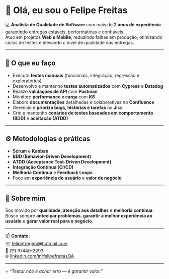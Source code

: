 # 👋 Olá, eu sou o Felipe Freitas

💻 **Analista de Qualidade de Software** com mais de **2 anos de experiência** garantindo entregas estáveis, performáticas e confiáveis.  
Atuo em projetos **Web e Mobile**, reduzindo falhas em produção, otimizando ciclos de testes e elevando o nível de qualidade das entregas.

---

## 🧪 O que eu faço

- Executo **testes manuais** (funcionais, integração, regressão e exploratórios)  
- Desenvolvo e mantenho **testes automatizados** com **Cypress** e **Datadog**  
- Realizo **validações de API** com **Postman**  
- Monitoro **performance e carga** com **K6**  
- Elaboro **documentações** detalhadas e colaborativas no **Confluence**  
- Gerencio e **priorizo bugs, histórias e tarefas** no **Jira**  
- Crio e mantenho **cenários de testes baseados em comportamento (BDD)** e **aceitação (ATDD)**  

---

## ⚙️ Metodologias e práticas
- **Scrum** e **Kanban**  
- **BDD (Behavior-Driven Development)**  
- **ATDD (Acceptance Test-Driven Development)**  
- **Integração Contínua (CI/CD)**  
- **Melhoria Contínua** e **Feedback Loops**  
- Foco em **experiência do usuário** e **valor de negócio**

---

## 🚀 Sobre mim
Sou movido por **qualidade, atenção aos detalhes** e **melhoria contínua**.  
Busco sempre **antecipar problemas**, **garantir a melhor experiência ao usuário** e **gerar valor real para o negócio**.

---

📫 **Contato:**  
✉️ [felipefregeni@hotmail.com](mailto:felipefregeni@hotmail.com)  
📱 (11) 97440-2293  
🌐 [linkedin.com/in/felipefreitasQA]([https://linkedin.com/in/](https://www.linkedin.com/in/felipefreitasgenitore/)) 

---

⭐ _“Testar não é achar erro — é garantir valor.”_
